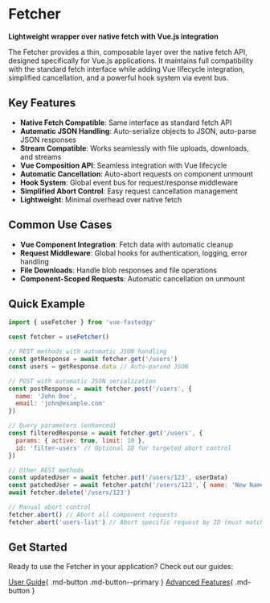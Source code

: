 # Fetcher

**Lightweight wrapper over native fetch with Vue.js integration**

The Fetcher provides a thin, composable layer over the native fetch API, designed specifically for Vue.js applications. It maintains full compatibility with the standard fetch interface while adding Vue lifecycle integration, simplified cancellation, and a powerful hook system via event bus.

## Key Features

- **Native Fetch Compatible**: Same interface as standard fetch API
- **Automatic JSON Handling**: Auto-serialize objects to JSON, auto-parse JSON responses
- **Stream Compatible**: Works seamlessly with file uploads, downloads, and streams
- **Vue Composition API**: Seamless integration with Vue lifecycle
- **Automatic Cancellation**: Auto-abort requests on component unmount
- **Hook System**: Global event bus for request/response middleware
- **Simplified Abort Control**: Easy request cancellation management
- **Lightweight**: Minimal overhead over native fetch

## Common Use Cases

- **Vue Component Integration**: Fetch data with automatic cleanup
- **Request Middleware**: Global hooks for authentication, logging, error handling
- **File Downloads**: Handle blob responses and file operations
- **Component-Scoped Requests**: Automatic cancellation on unmount

## Quick Example

```javascript
import { useFetcher } from 'vue-fastedgy'

const fetcher = useFetcher()

// REST methods with automatic JSON handling
const getResponse = await fetcher.get('/users')
const users = getResponse.data // Auto-parsed JSON

// POST with automatic JSON serialization
const postResponse = await fetcher.post('/users', {
  name: 'John Doe',
  email: 'john@example.com'
})

// Query parameters (enhanced)
const filteredResponse = await fetcher.get('/users', {
  params: { active: true, limit: 10 },
  id: 'filter-users' // Optional ID for targeted abort control
})

// Other REST methods
const updatedUser = await fetcher.put('/users/123', userData)
const patchedUser = await fetcher.patch('/users/123', { name: 'New Name' })
await fetcher.delete('/users/123')

// Manual abort control
fetcher.abort() // Abort all component requests
fetcher.abort('users-list') // Abort specific request by ID (must match options.id)
```

## Get Started

Ready to use the Fetcher in your application? Check out our guides:

[User Guide](guide.md){ .md-button .md-button--primary }
[Advanced Features](advanced.md){ .md-button }
